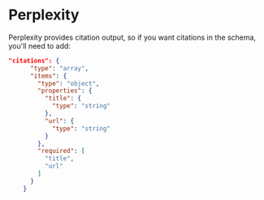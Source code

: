 # Perplexity

Perplexity provides citation output, so if you want citations in the schema, you'll need to add:

```json
"citations": {
      "type": "array",
      "items": {
        "type": "object",
        "properties": {
          "title": {
            "type": "string"
          },
          "url": {
            "type": "string"
          }
        },
        "required": [
          "title",
          "url"
        ]
      }
    }
```